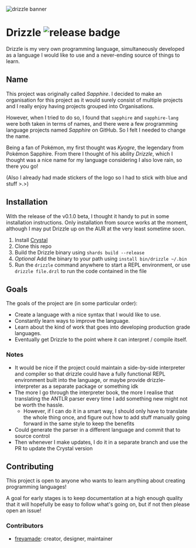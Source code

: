 ![drizzle banner](https://raw.githubusercontent.com/drizzle-lang/drizzle/master/img/banner.png)

# Drizzle ![release badge](https://img.shields.io/github/release-pre/drizzle-lang/drizzle.svg?style=flat-square)

Drizzle is my very own programming language, simultaneously developed as a language I would like to use and a never-ending source of things to learn.

## Name
This project was originally called *Sapphire*.
I decided to make an organisation for this project as it would surely consist of multiple projects and I really enjoy having projects grouped into Organisations.

However, when I tried to do so, I found that `sapphire` and `sapphire-lang` were both taken in terms of names, and there were a few programming language projects named *Sapphire* on GitHub.
So I felt I needed to change the name.

Being a fan of Pokémon, my first thought was *Kyogre*, the legendary from Pokémon Sapphire.
From there I thought of his ability *Drizzle*, which I thought was a nice name for my language considering I also love rain, so there you go!

(Also I already had made stickers of the logo so I had to stick with blue and stuff >.>)

## Installation
With the release of the v0.1.0 beta, I thought it handy to put in some installation instructions.
Only installation from source works at the moment, although I may put Drizzle up on the AUR at the very least sometime soon.

1. Install [Crystal](https://crystal-lang.org/reference/installation/)
2. Clone this repo
3. Build the Drizzle binary using `shards build --release`
4. *Optional* Add the binary to your path using `install bin/drizzle ~/.bin`
5. Run the `drizzle` command anywhere to start a REPL environment, or use `drizzle file.drzl` to run the code contained in the file

## Goals
The goals of the project are (in some particular order):
- Create a language with a nice syntax that I would like to use.
- Constantly learn ways to improve the language.
- Learn about the kind of work that goes into developing production grade languages.
- Eventually get Drizzle to the point where it can interpret / compile itself.

### Notes
- It would be nice if the project could maintain a side-by-side interpreter and compiler so that drizzle could have a fully functional REPL environment built into the language, or maybe provide drizzle-interpreter as a separate package or something idk
- The more I go through the interpreter book, the more I realise that translating the ANTLR parser every time I add something new might not be worth the hassle.
    - However, if I can do it in a smart way, I should only have to translate the whole thing once, and figure out how to add stuff manually going forward in the same style to keep the benefits
- Could generate the parser in a different language and commit that to source control
- Then whenever I make updates, I do it in a separate branch and use the PR to update the Crystal version

## Contributing
This project is open to anyone who wants to learn anything about creating programming languages!

A goal for early stages is to keep documentation at a high enough quality that it will hopefully be easy to follow what's going on, but if not then please open an issue!

### Contributors
- [freyamade](https://github.com/freyamade): creator, designer, maintainer
